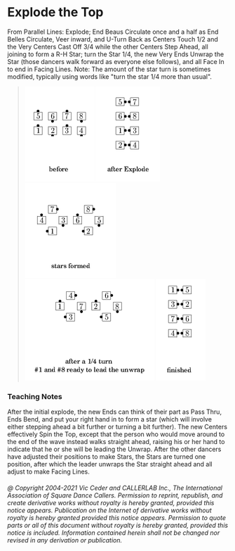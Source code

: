 
# Explode the Top

From Parallel Lines: Explode; End Beaus Circulate once and a
half as End Belles Circulate, Veer inward, and U-Turn Back as Centers
Touch 1/2 and the Very Centers Cast Off 3/4 while the other Centers
Step Ahead, all joining to form a R-H Star; turn the Star 1/4, the
new Very Ends Unwrap the Star (those dancers walk forward as everyone
else follows), and all Face In to end in Facing Lines. Note: The
amount of the star turn is sometimes modified, typically using words
like "turn the star 1/4 more than usual".

> 
> ![alt](explode_the_top-1.png)
> ![alt](explode_the_top-2.png)
> ![alt](explode_the_top-3.png)
> ![alt](explode_the_top-4.png)
> ![alt](explode_the_top-5.png)
> 
### Teaching Notes

After the initial explode, the new Ends can think of their part as Pass Thru, Ends Bend, and put your right hand in to form a star (which will involve either stepping ahead a bit further or turning a bit further). The new Centers effectively Spin the Top, except that the person who would move around to the end of the wave instead walks straight ahead, raising his or her hand to indicate that he or she will be leading the Unwrap. After the other dancers have adjusted their positions to make Stars, the Stars are turned one position, after which the leader unwraps the Star straight ahead and all adjust to make Facing Lines.

###### @ Copyright 2004-2021 Vic Ceder and CALLERLAB Inc., The International Association of Square Dance Callers. Permission to reprint, republish, and create derivative works without royalty is hereby granted, provided this notice appears. Publication on the Internet of derivative works without royalty is hereby granted provided this notice appears. Permission to quote parts or all of this document without royalty is hereby granted, provided this notice is included. Information contained herein shall not be changed nor revised in any derivation or publication.
